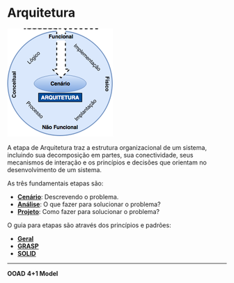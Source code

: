 # Arquitetura

![](/images/arquitetura.png)

A etapa de Arquitetura traz a estrutura organizacional de um sistema, incluindo sua decomposição em partes, sua conectividade, seus mecanismos de interação e os princípios e decisões que orientam no desenvolvimento de um sistema.

As três fundamentais etapas são:

* [**Cenário**](/arquitetura/cenario.md): Descrevendo o problema.
* [**Análise**](/arquitetura/analise.md): O que fazer para solucionar o problema? 
* **[Projeto](arquitetura/projeto.md)**: Como fazer para solucionar o problema? 

O guia para etapas são através dos princípios e padrões:

* **[Geral](/arquitetura/principios.md)**
* **[GRASP](/arquitetura/grasp.md)**
* **[SOLID](/arquitetura/solid.md)**

---

**OOAD**
**4+1 Model**

